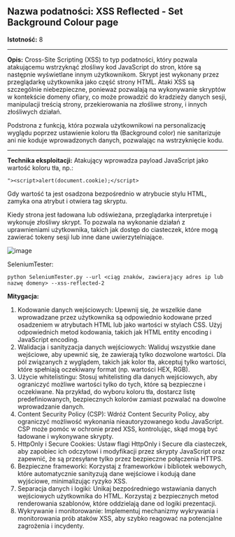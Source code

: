 ## Nazwa podatności: XSS Reflected - Set Background Colour page

**Istotność:** 8

---

**Opis:**
Cross-Site Scripting (XSS) to typ podatności, który pozwala atakującemu wstrzyknąć złośliwy kod JavaScript do stron, które są następnie wyświetlane innym użytkownikom. Skrypt jest wykonany przez przeglądarkę użytkownika jako część strony HTML. Ataki XSS są szczególnie niebezpieczne, ponieważ pozwalają na wykonywanie skryptów w kontekście domeny ofiary, co może prowadzić do kradzieży danych sesji, manipulacji treścią strony, przekierowania na złośliwe strony, i innych złośliwych działań.

Podstrona z funkcją, która pozwala użytkownikowi na personalizację wyglądu poprzez ustawienie koloru tła (Background color) nie sanitarizuje ani nie koduje wprowadzonych danych, pozwalając na wstrzyknięcie kodu.

---

**Technika eksploitacji:**
Atakujący wprowadza payload JavaScript jako wartość koloru tła, np.:

`"><script>alert(document.cookie);</script>`

Gdy wartość ta jest osadzona bezpośrednio w atrybucie stylu HTML, zamyka ona atrybut i otwiera tag skryptu.

Kiedy strona jest ładowana lub odświeżana, przeglądarka interpretuje i wykonuje złośliwy skrypt. To pozwala na wykonanie działań z uprawnieniami użytkownika, takich jak dostęp do ciasteczek, które mogą zawierać tokeny sesji lub inne dane uwierzytelniające.

![image](https://github.com/GrzechuG/PWR-CBE-BAW-mutillidae-2024/assets/56219452/d3a9b93b-dbd5-4a1b-b52a-546beffbdff1)

SeleniumTester:
```
python SeleniumTester.py --url <ciąg znaków, zawierający adres ip lub nazwę domeny> --xss-reflected-2
```

**Mitygacja:**
1. Kodowanie danych wejściowych: Upewnij się, że wszelkie dane wprowadzane przez użytkownika są odpowiednio kodowane przed osadzeniem w atrybutach HTML lub jako wartości w stylach CSS. Użyj odpowiednich metod kodowania, takich jak HTML entity encoding i JavaScript encoding.
1. Walidacja i sanityzacja danych wejściowych: Waliduj wszystkie dane wejściowe, aby upewnić się, że zawierają tylko dozwolone wartości. Dla pól związanych z wyglądem, takich jak kolor tła, akceptuj tylko wartości, które spełniają oczekiwany format (np. wartości HEX, RGB).
1. Użycie whitelistingu: Stosuj whitelisting dla danych wejściowych, aby ograniczyć możliwe wartości tylko do tych, które są bezpieczne i oczekiwane. Na przykład, do wyboru koloru tła, dostarcz listę predefiniowanych, bezpiecznych kolorów zamiast pozwalać na dowolne wprowadzanie danych.
1. Content Security Policy (CSP): Wdróż Content Security Policy, aby ograniczyć możliwość wykonania nieautoryzowanego kodu JavaScript. CSP może pomóc w ochronie przed XSS, kontrolując, skąd mogą być ładowane i wykonywane skrypty.
1. HttpOnly i Secure Cookies: Ustaw flagi HttpOnly i Secure dla ciasteczek, aby zapobiec ich odczytowi i modyfikacji przez skrypty JavaScript oraz zapewnić, że są przesyłane tylko przez bezpieczne połączenia HTTPS.
1. Bezpieczne frameworki: Korzystaj z frameworków i bibliotek webowych, które automatycznie sanityzują dane wejściowe i kodują dane wyjściowe, minimalizując ryzyko XSS.
1. Separacja danych i logiki: Unikaj bezpośredniego wstawiania danych wejściowych użytkownika do HTML. Korzystaj z bezpiecznych metod renderowania szablonów, które oddzielają dane od logiki prezentacji.
1. Wykrywanie i monitorowanie: Implementuj mechanizmy wykrywania i monitorowania prób ataków XSS, aby szybko reagować na potencjalne zagrożenia i incydenty.

